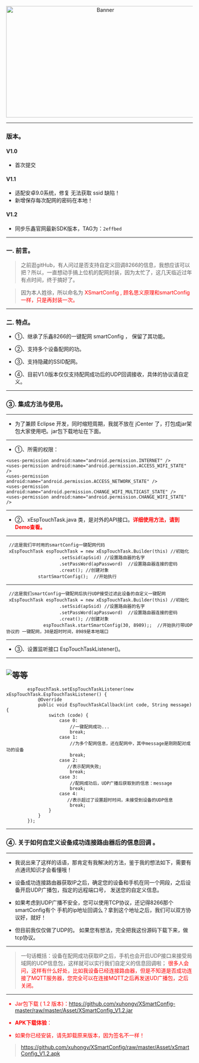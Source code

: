 <p align="center">
  <img src="https://raw.githubusercontent.com/xuhongv/XSmartConfig-master/master/Asset/xSmartConfig.png" width="520px" height="300px" alt="Banner" />
</p>
 
 
----------

### 版本。

#### V1.0

* 首次提交

#### V1.1

* 适配安卓9.0系统，修复 无法获取 ssid 缺陷！
* 新增保存每次配网的密码在本地！

#### V1.2

* 同步乐鑫官网最新SDK版本，TAG为：`2effbed`

----------

### 一. 前言。

 >之前逛gitHub，有人问过是否支持自定义回调8266的信息，我想应该可以把？所以，一直想动手搞上位机的配网封装，因为太忙了，这几天临近过年有点时间，终于搞好了。

>因为本人姓徐，所以命名为<font color =red> XSmartConfig , 顾名思义原理和smartConfig一样，只是再封装一次。</font>

----------

### 二. 特点。

- ①、继承了乐鑫8266的一键配网 smartConfig ， 保留了其功能。

- ②、支持多个设备配网的功。

- ③、支持隐藏的SSID配网。

- ④、目前V1.0版本仅仅支持配网成功后的UDP回调接收，具体的协议请自定义。

----------
### ③. 集成方法与使用。


----------
 - 为了兼顾 Eclipse 开发，同时缩短周期，我就不放在 jCenter 了，打包成jar架包大家使用吧。jar包下载地址在下面。


----------

- ①、所需的权限：
 ```
 <uses-permission android:name="android.permission.INTERNET" />
 <uses-permission android:name="android.permission.ACCESS_WIFI_STATE" />
 <uses-permission android:name="android.permission.ACCESS_NETWORK_STATE" />
 <uses-permission android:name="android.permission.CHANGE_WIFI_MULTICAST_STATE" />
 <uses-permission android:name="android.permission.CHANGE_WIFI_STATE" />
 
 ```
----------

 - ②、xEspTouchTask.java 类，是对外的API接口。<font color =red >**详细使用方法，请到Demo查看。**</font>

----------

```
 //这是我们平时用的smartConfig一键配网代码
 xEspTouchTask espTouchTask = new xEspTouchTask.Builder(this) //初始化
                    .setSsid(apSsid) //设置路由器的名字
                    .setPassWord(apPassword)  //设置路由器连接的密码
                    .creat(); //创建对象
            startSmartConfig();  //开始执行
```


----------
```
 //这是我们smartConfig一键配网后执行UDP接受过滤此设备的自定义一键配网
 xEspTouchTask espTouchTask = new xEspTouchTask.Builder(this) //初始化
                    .setSsid(apSsid) //设置路由器的名字
                    .setPassWord(apPassword)  //设置路由器连接的密码
                    .creat(); //创建对象
              espTouchTask.startSmartConfig(30, 8989);;  //开始执行带UDP协议的 一键配网，30是超时时间，8989是本地端口
```


----------
 - ③、设置监听接口 EspTouchTaskListener()。


----------
![等等](https://github.com/xuhongv/XSmartConfig/blob/master/Asset/info.png)
----------


```   
        espTouchTask.setEspTouchTaskListener(new xEspTouchTask.EspTouchTaskListener() {
            @Override
            public void EspTouchTaskCallback(int code, String message) {
                switch (code) {
                    case 0:
                        //一键配网成功...
                        break;
                    case 1:
                        //为多个配网信息，还在配网中，其中message是刚刚配对成功的设备
                        break;   
                    case 2:    
                       //表示配网失败;        
                        break;    
                    case 3:                 
                        //配网成功后，UDP广播后获取到的信息：message
                        break;
                    case 4:
                       //表示超过了设置超时时间，未接受到设备的UDP信息
                        break;
                }
            }
        });
```


----------
### ④. 关于如何自定义设备成功连接路由器后的信息回调 。


----------

- 我说出来了这样的话语，那肯定有我解决的方法，鉴于我的想法如下，需要有点通讯知识才会看懂哦！
 
 - 设备成功连接路由器获取IP之后，确定您的设备和手机在同一个网段，之后设备开启UDP广播包，指定的远程端口号， 发送您的自定义信息。
 
 - 如果考虑到UDP广播不安全，您可以使用TCP协议，还记得8266那个smartConfig有个 手机的ip地址回调么？拿到这个地址之后，我们可以双方协议好，就好！

 - 但目前我仅仅做了UDP的。 如果您有想法，完全把我这份源码下载下来，做tcp协议。


----------

> 一句话概括：设备在配网成功获取IP之后，手机也会开启UDP接口来接受局域网的UDP信息包，这样就可以实行我们自定义的信息回调啦；<font color =red> 很多人会问，这样有什么好处，比如我设备已经连接路由器，但是不知道是否成功连接了MQTT服务器，您完全可以在连接MQTT之后再发送UD广播包，之后关闭。


----------

- Jar包下载 ( 1.2 版本)：https://github.com/xuhongv/XSmartConfig-master/raw/master/Asset/XSmartConfig_V1.2.jar

- **APK下载体验**：
- 如果你已经安装，请先卸载原来版本，因为签名不一样！
> https://github.com/xuhongv/XSmartConfig/raw/master/Asset/xSmartConfig_V1.2.apk

